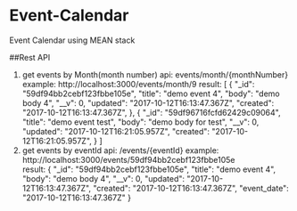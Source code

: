 # Event-Calendar
Event Calendar using MEAN stack

##Rest API
1. get events by Month(month number)
api: events/month/{monthNumber}
example: http://localhost:3000/events/month/9
result: 
        [
			{
			"_id": "59df94bb2cebf123fbbe105e",
			"title": "demo event 4",
			"body": "demo body 4",
			"__v": 0,
			"updated": "2017-10-12T16:13:47.367Z",
			"created": "2017-10-12T16:13:47.367Z",
			},
			{
			"_id": "59df96716fcfd62429c09064",
			"title": "demo event test",
			"body": "demo body for test",
			"__v": 0,
			"updated": "2017-10-12T16:21:05.957Z",
			"created": "2017-10-12T16:21:05.957Z",
			}
		]
2. get events by eventId
   api: /events/{eventId}
   example: http://localhost:3000/events/59df94bb2cebf123fbbe105e	
   result:
          {
			"_id": "59df94bb2cebf123fbbe105e",
			"title": "demo event 4",
			"body": "demo body 4",
			"__v": 0,
			"updated": "2017-10-12T16:13:47.367Z",
			"created": "2017-10-12T16:13:47.367Z",
			"event_date": "2017-10-12T16:13:47.367Z"
		}
